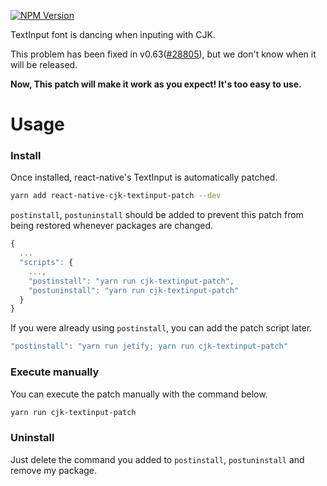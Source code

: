 [![NPM Version][npm-image]][npm-url]

TextInput font is dancing when inputing with CJK.

This problem has been fixed in v0.63([#28805](https://github.com/facebook/react-native/pull/28805)), but we don't know when it will be released.

**Now, This patch will make it work as you expect! It's too easy to use.**

# Usage

### Install
Once installed, react-native's TextInput is automatically patched.
```bash
yarn add react-native-cjk-textinput-patch --dev
```

`postinstall`, `postuninstall` should be added to prevent this patch from being restored whenever packages are changed.
```javascript
{
  ...
  "scripts": {
    ...,
    "postinstall": "yarn run cjk-textinput-patch",
    "postuninstall": "yarn run cjk-textinput-patch"
  }
}
```

If you were already using `postinstall`, you can add the patch script later.
```javascript
"postinstall": "yarn run jetify; yarn run cjk-textinput-patch"
```

### Execute manually
You can execute the patch manually with the command below.
```bash
yarn run cjk-textinput-patch
```

### Uninstall
Just delete the command you added to `postinstall`, `postuninstall` and remove my package.

[npm-image]: https://img.shields.io/npm/v/react-native-cjk-textinput-patch.svg?style=flat-square
[npm-url]: https://npmjs.org/package/react-native-cjk-textinput-patch
